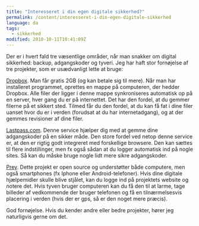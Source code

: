 ```yaml
---
title: "Interesseret i din egen digitale sikkerhed?"
permalink: /content/interesseret-i-din-egen-digitale-sikkerhed
language: da
tags:
  - sikkerhed
modified: 2010-10-11T10:41:09Z
---
```


Der er i hvert fald tre væsentlige områder, når man snakker om digital sikkerhed: backup, adgangskoder og tyveri. Jeg har haft stor fornøjelse af tre projekter, som er usædvanligt lette at bruge:

[Dropbox](http://www.dropbox.com/referrals/NTI4NjAyNzk). Man får gratis 2GB (og kan betale sig til mere). Når man har installeret programmet, oprettes en mappe på computeren, der hedder Dropbox. Alle filer der ligger i denne mappe synkroniseres automatisk op på en server, hver gang du er på internettet. Det har den fordel, at du gemmer filerne på et sikkert sted. Tilmed får du den fordel, at du kan få fat i dine filer uanset hvor du er i verden (forudsat at du har internetadgang), og at der gemmes revisioner af dine filer.

[Lastpass.com](http://lastpass.com/). Denne service hjælper dig med at gemme dine adgangskoder på en sikker måde. Den store fordel ved netop denne service er, at den er rigtig godt integreret med forskellige browsere. Den kan sættes til flere indstillinger, men fx også sådan at du logger automatisk ind på nogle sites. Så kan du måske bruge nogle lidt mere sikre adgangskoder.

[Prey](http://preyproject.com/). Dette projekt er open source og understøtter både computere, men også smartphones (fx Iphone eller Android-telefoner). Hvis dine digitale hjælpemidler skulle blive stjålet, kan du logge ind på projektets website og notere det. Hvis tyven bruger computeren kan du få den til at larme, tage billeder af vedkommende der bruger telefonen og få en tilnærmelsesvis placering i verden (hvis der er gps, så er den noget mere præcis).

God fornøjelse. Hvis du kender andre eller bedre projekter, hører jeg naturligvis gerne om det.
